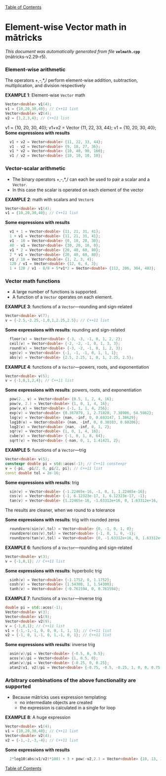 
[Table of Contents](README.md)


# Element-wise Vector math in mātricks
_This document was automatically generated from file_ **`velmath.cpp`** (mātricks-v2.29-r5).

### Element-wise arithmetic
The operators +,-,*,/ perform element-wise addition, subtraction, multiplication, and division respectively


**EXAMPLE 1**: Element-wise `Vector` math
```C++
Vector<double> v1(4);
v1 = {10,20,30,40}; // C++11 list
Vector<double> v2(4);
v2 = {1,2,3,4}; // C++11 list
```

v1 = {10, 20, 30, 40}; 
v1+v2 = Vector<double> {11, 22, 33, 44}; 
v1 = {10, 20, 30, 40}; 
**Some expressions with results**
```C++
  v1 + v2 = Vector<double> {11, 22, 33, 44}; 
  v1 - v2 = Vector<double> {9, 18, 27, 36}; 
  v1 * v2 = Vector<double> {10, 40, 90, 160}; 
  v1 / v2 = Vector<double> {10, 10, 10, 10}; 
```

### Vector-scalar arithmetic
* The binary operators +,-,*,/ can each be used to pair a scalar and a `Vector`.
* In this case the scalar is operated on each element of the vector


**EXAMPLE 2**: math with scalars and `Vector`s
```C++
Vector<double> v1(4);
v1 = {10,20,30,40}; // C++11 list
```

**Some expressions with results**
```C++
  v1 + 1 = Vector<double> {11, 21, 31, 41}; 
  1 + v1 = Vector<double> {11, 21, 31, 41}; 
  v1 - 10 = Vector<double> {0, 10, 20, 30}; 
  40 - v1 = Vector<double> {30, 20, 10, 0}; 
  v1 * 2 = Vector<double> {20, 40, 60, 80}; 
  2 * v1 = Vector<double> {20, 40, 60, 80}; 
  v1 / 10 = Vector<double> {1, 2, 3, 4}; 
  120 / v1 = Vector<double> {12, 6, 4, 3}; 
  1 + 120 / v1 - 8/8 + 5*v1*2 = Vector<double> {112, 206, 304, 403}; 
```

### Vector math functions
* A large number of functions is supported.  
* A function of a `Vector` operates on each element.  


**EXAMPLE 3**: functions of a `Vector`—rounding and sign-related 
```C++
Vector<double> v(7);
v = {-2.5,-2.25,-1,0,1,2.25,2.5}; // C++11 list
```

**Some expressions with results**: rounding and sign-related
```C++
  floor(v) = Vector<double> {-3, -3, -1, 0, 1, 2, 2}; 
  ceil(v) = Vector<double> {-2, -2, -1, 0, 1, 3, 3}; 
  round(v) = Vector<double> {-3, -2, -1, 0, 1, 2, 3}; 
  sgn(v) = Vector<double> {-1, -1, -1, 0, 1, 1, 1}; 
  abs(v) = Vector<double> {2.5, 2.25, 1, 0, 1, 2.25, 2.5}; 
```




**EXAMPLE 4**: functions of a `Vector`—powers, roots, and exponentiation
```C++
Vector<double> v(5);
v = {-1,0,1,2,4}; // C++11 list
```

**Some expressions with results**: powers, roots, and exponentiation
```C++
  pow(2., v) = Vector<double> {0.5, 1, 2, 4, 16}; 
  pow(v, 2.) = Vector<double> {1, 0, 1, 4, 16}; 
  pow(v,v) = Vector<double> {-1, 1, 1, 4, 256}; 
  exp(v) = Vector<double> {0.367879, 1, 2.71828, 7.38906, 54.5982}; 
  log(v) = Vector<double> {nan, -inf, 0, 0.693147, 1.38629}; 
  log10(v) = Vector<double> {nan, -inf, 0, 0.30103, 0.60206}; 
  log2(v) = Vector<double> {nan, -inf, 0, 1, 2}; 
  sqr(v) = Vector<double> {1, 0, 1, 4, 16}; 
  cube(v) = Vector<double> {-1, 0, 1, 8, 64}; 
  sqrt(v) = Vector<double> {-nan, 0, 1, 1.41421, 2}; 
```




**EXAMPLE 5**: functions of a `Vector`—trig
```C++
Vector<double> v(5);
constexpr double pi = std::acos(-1); // C++11 constexpr
v = {-pi, -pi/2, 0, pi/2, pi}; // C++11 list
const double tol = 2e-16;
```

**Some expressions with results**: trig
```C++
  sin(v) = Vector<double> {-1.22465e-16, -1, 0, 1, 1.22465e-16}; 
  cos(v) = Vector<double> {-1, 6.12323e-17, 1, 6.12323e-17, -1}; 
  tan(v) = Vector<double> {1.22465e-16, -1.63312e+16, 0, 1.63312e+16, -1.22465e-16}; 
```


The results are cleaner, when we round to a tolerance

**Some expressions with results**: trig with rounded zeros
```C++
  roundzero(sin(v),tol) = Vector<double> {0, -1, 0, 1, 0}; 
  roundzero(cos(v),tol) = Vector<double> {-1, 0, 1, 0, -1}; 
  roundzero(tan(v),tol) = Vector<double> {0, -1.63312e+16, 0, 1.63312e+16, 0}; 
```



**EXAMPLE 6**: functions of a `Vector`—rounding and sign-related 
```C++
Vector<double> v(3);
v = {-1,0,1}; // C++11 list
```

**Some expressions with results**: hyperbolic trig
```C++
  sinh(v) = Vector<double> {-1.1752, 0, 1.1752}; 
  cosh(v) = Vector<double> {1.54308, 1, 1.54308}; 
  tanh(v) = Vector<double> {-0.761594, 0, 0.761594}; 
```




**EXAMPLE 7**: functions of a `Vector`—inverse trig
```C++
double pi = std::acos(-1);
Vector<double> v(3);
Vector<double> v1(9);
Vector<double> v2(9);
v = {-1,0,1}; // C++11 list
v1 = {-1,-1,-1, 0, 0, 0, 1, 1, 1}; // C++11 list
v2 = {-1, 0, 1,-1, 0, 1,-1, 0, 1}; // C++11 list
```

**Some expressions with results**: inverse trig
```C++
  asin(v)/pi = Vector<double> {-0.5, 0, 0.5}; 
  acos(v)/pi = Vector<double> {1, 0.5, 0}; 
  atan(v)/pi = Vector<double> {-0.25, 0, 0.25}; 
  atan2(v1, v2)/pi = Vector<double> {-0.75, -0.5, -0.25, 1, 0, 0, 0.75, 0.5, 0.25}; 
```

### Arbitrary combinations of the above functionality are supported
* Because mātricks uses expression templating:
  * no intermediate objects are created
  * the expression is calculated in a single for loop


**EXAMPLE 8**: A huge expression
```C++
Vector<double> v1(4);
v1 = {10,20,30,40}; // C++11 list
Vector<double> v2(4);
v2 = {-1,-2,-3,-4}; // C++11 list
```

**Some expressions with results**
```C++
  2*log10(abs(v1/v2)*100) + 3 + pow(-v2,2.) = Vector<double> {10, 13, 18, 25}; 
```


[Table of Contents](README.md)

